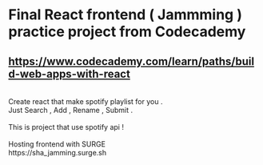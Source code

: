 # Final React frontend ( Jammming ) practice project from Codecademy
## https://www.codecademy.com/learn/paths/build-web-apps-with-react
<br>
Create react that make spotify playlist for you . <br>
Just Search , Add , Rename , Submit .<br>
<br>
This is project that use spotify api !<br>
<br>
Hosting frontend with SURGE<br>
https://sha_jamming.surge.sh
